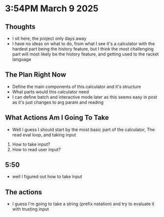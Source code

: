 # 3:54PM March 9 2025

## Thoughts

- I sit here, the project only days away
- I have no ideas on what to do, from what I see it's a calculator with the hardest part being the history feature, but I think the most challenging part will most likely be the history feature, and getting used to the racket language

## The Plan Right Now

- Define the main components of this calculator and it's structure
- What parts would this calculator need
- I can define batch and interactive mode later as this seems easy in post as it's just changes to arg param and reading

## What Actions Am I Going To Take

- Well I guess I should start by the most basic part of the calculator, The read eval loop, and taking input

1. How to take input?
2. How to read user input?

## 5:50

- well I figured out how to take input

## The actions

- I guess I'm going to take a string (prefix notation) and try to evaluate it with trusting input
